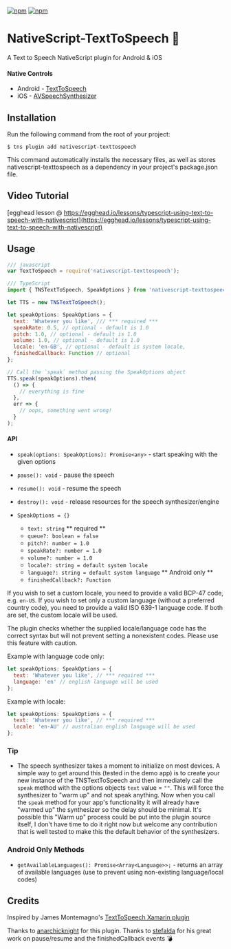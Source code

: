 [![npm](https://img.shields.io/npm/v/nativescript-texttospeech.svg)](https://www.npmjs.com/package/nativescript-texttospeech)
[![npm](https://img.shields.io/npm/dt/nativescript-texttospeech.svg?label=npm%20downloads)](https://www.npmjs.com/package/nativescript-texttospeech)

# NativeScript-TextToSpeech :loudspeaker:

A Text to Speech NativeScript plugin for Android & iOS

#### Native Controls

- Android - [TextToSpeech](https://developer.android.com/reference/android/speech/tts/TextToSpeech.html)
- iOS - [AVSpeechSynthesizer](https://developer.apple.com/reference/avfoundation/avspeechsynthesizer)

## Installation

Run the following command from the root of your project:

```
$ tns plugin add nativescript-texttospeech
```

This command automatically installs the necessary files, as well as stores nativescript-texttospeech as a dependency in your project's package.json file.

## Video Tutorial

[egghead lesson @ https://egghead.io/lessons/typescript-using-text-to-speech-with-nativescript](https://egghead.io/lessons/typescript-using-text-to-speech-with-nativescript)

## Usage

```js
/// javascript
var TextToSpeech = require('nativescript-texttospeech');

/// TypeScript
import { TNSTextToSpeech, SpeakOptions } from 'nativescript-texttospeech';

let TTS = new TNSTextToSpeech();

let speakOptions: SpeakOptions = {
  text: 'Whatever you like', /// *** required ***
  speakRate: 0.5, // optional - default is 1.0
  pitch: 1.0, // optional - default is 1.0
  volume: 1.0, // optional - default is 1.0
  locale: 'en-GB', // optional - default is system locale,
  finishedCallback: Function // optional
};

// Call the `speak` method passing the SpeakOptions object
TTS.speak(speakOptions).then(
  () => {
    // everything is fine
  },
  err => {
    // oops, something went wrong!
  }
);
```

#### API

- `speak(options: SpeakOptions): Promise<any>` - start speaking with the given options
- `pause(): void` - pause the speech
- `resume(): void` - resume the speech
- `destroy(): void` - release resources for the speech synthesizer/engine

- `SpeakOptions = {}`
  - `text: string` ** required **
  - `queue?: boolean = false`
  - `pitch?: number = 1.0`
  - `speakRate?: number = 1.0`
  - `volume?: number = 1.0`
  - `locale?: string = default system locale`
  - `language?: string = default system language` ** Android only **
  - `finishedCallback?: Function`

If you wish to set a custom locale, you need to provide a valid BCP-47 code, e.g. `en-US`. If you wish to set only a custom language (without a preferred country code), you need to provide a valid ISO 639-1 language code. If both are set, the custom locale will be used.

The plugin checks whether the supplied locale/language code has the correct syntax but will not prevent setting a nonexistent codes. Please use this feature with caution.

Example with language code only:

```js
let speakOptions: SpeakOptions = {
  text: 'Whatever you like', // *** required ***
  language: 'en' // english language will be used
};
```

Example with locale:

```js
let speakOptions: SpeakOptions = {
  text: 'Whatever you like', // *** required ***
  locale: 'en-AU' // australian english language will be used
};
```

### Tip

- The speech synthesizer takes a moment to initialize on most devices. A simple way to get around this (tested in the demo app) is to create your new instance of the TNSTextToSpeech and then immediately call the `speak` method with the options objects `text` value = `""`. This will force the synthesizer to "warm up" and not speak anything. Now when you call the `speak` method for your app's functionality it will already have "warmed up" the synthesizer so the delay should be minimal.
  It's possible this "Warm up" process could be put into the plugin source itself, I don't have time to do it right now but welcome any contribution that is well tested to make this the default behavior of the synthesizers.

### Android Only Methods

- `getAvailableLanguages(): Promise<Array<Language>>;` - returns an array of available languages (use to prevent using non-existing language/local codes)

## Credits

Inspired by James Montemagno's [TextToSpeech Xamarin plugin](https://github.com/jamesmontemagno/Xamarin.Plugins/tree/master/TextToSpeech)

Thanks to [anarchicknight](https://github.com/anarchicknight) for this plugin.
Thanks to [stefalda](https://github.com/stefalda) for his great work on pause/resume and the finishedCallback events :bomb:
